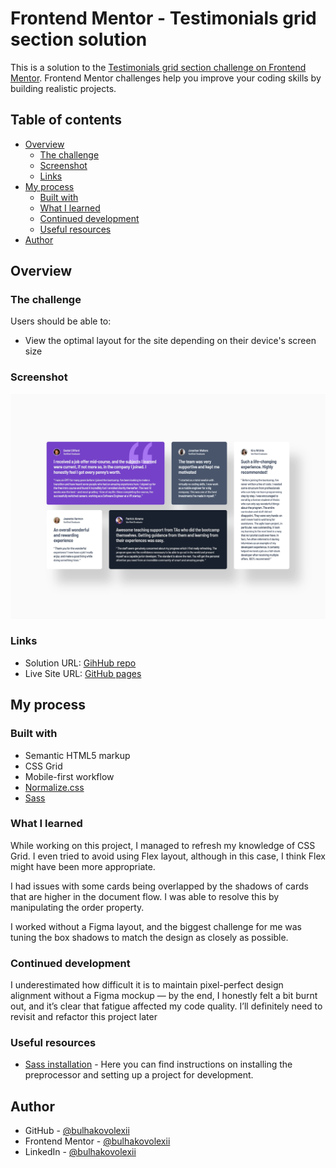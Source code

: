 # Frontend Mentor - Testimonials grid section solution

This is a solution to the [Testimonials grid section challenge on Frontend Mentor](https://www.frontendmentor.io/challenges/testimonials-grid-section-Nnw6J7Un7). Frontend Mentor challenges help you improve your coding skills by building realistic projects.

## Table of contents

- [Overview](#overview)
  - [The challenge](#the-challenge)
  - [Screenshot](#screenshot)
  - [Links](#links)
- [My process](#my-process)
  - [Built with](#built-with)
  - [What I learned](#what-i-learned)
  - [Continued development](#continued-development)
  - [Useful resources](#useful-resources)
- [Author](#author)

## Overview

### The challenge

Users should be able to:

- View the optimal layout for the site depending on their device's screen size

### Screenshot

![](./images/screenshot.jpg)

### Links

- Solution URL: [GihHub repo](https://github.com/bulhakovolexii/testimonials-grid-section/)
- Live Site URL: [GitHub pages](https://bulhakovolexii.github.io/testimonials-grid-section/)

## My process

### Built with

- Semantic HTML5 markup
- CSS Grid
- Mobile-first workflow
- [Normalize.css](https://necolas.github.io/normalize.css/)
- [Sass](https://sass-lang.com/)

### What I learned

While working on this project, I managed to refresh my knowledge of CSS Grid. I even tried to avoid using Flex layout, although in this case, I think Flex might have been more appropriate.

I had issues with some cards being overlapped by the shadows of cards that are higher in the document flow. I was able to resolve this by manipulating the order property.

I worked without a Figma layout, and the biggest challenge for me was tuning the box shadows to match the design as closely as possible.

### Continued development

I underestimated how difficult it is to maintain pixel-perfect design alignment without a Figma mockup — by the end, I honestly felt a bit burnt out, and it’s clear that fatigue affected my code quality. I’ll definitely need to revisit and refactor this project later

### Useful resources

- [Sass installation](https://sass-lang.com/install/) - Here you can find instructions on installing the preprocessor and setting up a project for development.

## Author

- GitHub - [@bulhakovolexii](https://github.com/bulhakovolexii)
- Frontend Mentor - [@bulhakovolexii](https://www.frontendmentor.io/profile/bulhakovolexii)
- LinkedIn - [@bulhakovolexii](https://www.linkedin.com/in/bulhakovolexii/)
